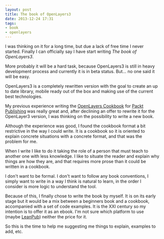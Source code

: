 ```yaml
---
layout: post
title: The book of OpenLayers3
date: 2013-12-24 17:31
tags:
- book
- openlayers
---
```

I was thinking on it for a long time, but due a lack of free time I never started. Finally I can officially say I have start writing <em>The book of OpenLayers3</em>.

<p>More probably it will be a hard task, because OpenLayers3 is still in heavy development process and currently it is in beta status. But... no one said it will be easy.</p>
<p>OpenLayers3 is a completely rewritten version with the goal to create an up to date library, mobile ready out of the box and making use of the current best technologies.</p>
<p>My previous experience writing the <a title="OpenLayers Cookbook" href="//openlayers-cookbook">OpenLayers Cookbook</a> for <a href="http://www.packtpub.com/openlayers-create-gis-web-applications-cookbook/book">Packt Publishing</a><b> </b>was really great and, after declining an offer to rewrite it for the OpenLayer3 version, I was thinking on the possibility to write a new book.</p>
<p>Although the experience was good, I found the cookbook format a bit restrictive in the way I could write. It is a cookbook so it is oriented to explain concrete situations with a concrete format, and that was the problem for me.</p>
<p>When I write I like to do it taking the role of a person that must teach to another one with less knowledge. I like to situate the reader and explain why things are how they are, and that requires more prose than it could be written in a cookbook.</p>
<p>I don't want to be formal. I don't want to follow any book conventions, I simply want to write in a way I think is natural to learn, in the order I consider is more logic to understand the tool.</p>
<p>Because of this, I finally chose to write the book by myself. It is on its early stage but it would be a mix between a beginners book and a cookbook, accompanied with a set of code examples. It is the XXI century so my intention is to offer it as an ebook. I'm not sure which platform to use (maybe <a href="https://leanpub.com/">LeanPub</a>) neither the price for it.</p>
<p>So this is the time to help me suggesting me things to explain, examples to add, etc.</p>
